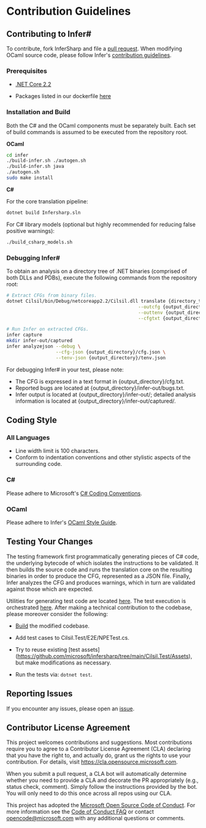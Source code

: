 # Contribution Guidelines


## Contributing to Infer#

To contribute, fork InferSharp and file a [pull request](https://github.com/microsoft/infersharp/pulls). When modifying OCaml source code, please follow Infer's [contribution guidelines](https://github.com/facebook/infer/blob/master/CONTRIBUTING.md).

### Prerequisites

* [.NET Core 2.2](https://dotnet.microsoft.com/download/dotnet-core/2.2)

* Packages listed in our dockerfile [here](https://github.com/microsoft/infersharp/blob/main/Dockerfile)

### Installation and Build

Both the C# and the OCaml components must be separately built. Each set of build commands is assumed to be executed from the repository root.

**OCaml**

```bash
cd infer
./build-infer.sh ./autogen.sh
./build-infer.sh java
./autogen.sh
sudo make install 
```

**C#**

For the core translation pipeline:
```bash
dotnet build Infersharp.sln
```

For C# library models (optional but highly recommended for reducing false positive warnings):

```bash
./build_csharp_models.sh
``` 

### Debugging Infer#

To obtain an analysis on a directory tree of .NET binaries (comprised of both DLLs and PDBs), execute the following commands from the repository root:
```bash
# Extract CFGs from binary files.
dotnet Cilsil/bin/Debug/netcoreapp2.2/Cilsil.dll translate {directory_to_binary_files} \
                                                --outcfg {output_directory}/cfg.json \
                                                --outtenv {output_directory}/tenv.json \
                                                --cfgtxt {output_directory}/cfg.txt

# Run Infer on extracted CFGs.
infer capture
mkdir infer-out/captured
infer analyzejson --debug \
                  --cfg-json {output_directory}/cfg.json \
                  --tenv-json {output_directory}/tenv.json
```

For debugging Infer# in your test, please note:
* The CFG is expressed in a text format in {output_directory}/cfg.txt.
* Reported bugs are located at {output_directory}/infer-out/bugs.txt.
* Infer output is located at {output_directory}/infer-out/; detailed analysis information is located at {output_directory}/infer-out/captured/.

## Coding Style

### All Languages

* Line width limit is 100 characters.
* Conform to indentation conventions and other stylistic aspects of the surrounding code.
 
### C#

Please adhere to Microsoft's [C# Coding Conventions](https://docs.microsoft.com/en-us/dotnet/csharp/programming-guide/inside-a-program/coding-conventions).

### OCaml

Please adhere to Infer's [OCaml Style Guide](https://github.com/facebook/infer/blob/master/CONTRIBUTING.md#ocaml).

## Testing Your Changes

The testing framework first programmatically generating pieces of C# code, the underlying bytecode of which isolates the instructions to be validated. It then builds the source code and runs the translation core on the resulting binaries in order to produce the CFG, represented as a JSON file. Finally, Infer analyzes the CFG and produces warnings, which in turn are validated against those which are expected. 

Utilities for generating test code are located [here](https://github.com/microsoft/infersharp/blob/main/Cilsil.Test/Assets/Utils.cs). The test execution is orchestrated [here](https://github.com/microsoft/infersharp/blob/main/Cilsil.Test/TestRunManager.cs). After making a technical contribution to the codebase, please moreover consider the following:

  * [Build](https://github.com/microsoft/infersharp/CONTRIBUTING.md#building-infer#) the modified codebase. 

  * Add test cases to Cilsil.Test/E2E/NPETest.cs. 
  
  * Try to reuse existing [test assets] (https://github.com/microsoft/infersharp/tree/main/Cilsil.Test/Assets), but make modifications as necessary.
  
  * Run the tests via: `dotnet test`.


## Reporting Issues

If you encounter any issues, please open an [issue](https://github.com/microsoft/infersharp/issues).


## Contributor License Agreement

This project welcomes contributions and suggestions.  Most contributions require you to agree to a
Contributor License Agreement (CLA) declaring that you have the right to, and actually do, grant us
the rights to use your contribution. For details, visit https://cla.opensource.microsoft.com.

When you submit a pull request, a CLA bot will automatically determine whether you need to provide
a CLA and decorate the PR appropriately (e.g., status check, comment). Simply follow the instructions
provided by the bot. You will only need to do this once across all repos using our CLA.

This project has adopted the [Microsoft Open Source Code of Conduct](https://opensource.microsoft.com/codeofconduct/). For more information see the [Code of Conduct FAQ](https://opensource.microsoft.com/codeofconduct/faq/) or contact [opencode@microsoft.com](mailto:opencode@microsoft.com) with any additional questions or comments.

